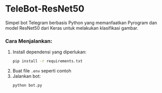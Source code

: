 # TeleBot-ResNet50
Simpel bot Telegram berbasis Python yang memanfaatkan Pyrogram dan model ResNet50 dari Keras untuk melakukan klasifikasi gambar.

### Cara Menjalankan:

1. Install dependensi yang diperlukan:
   ```bash
   pip install -r requirements.txt
2. Buat file `.env` seperti contoh
3. Jalankan bot:
   ```bash
   python bot.py
